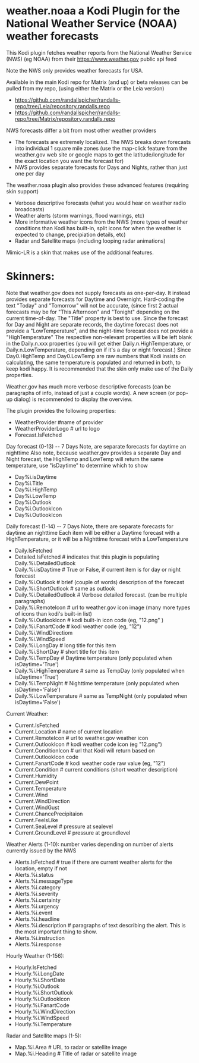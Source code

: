 # weather.noaa a Kodi Plugin for the National Weather Service (NOAA) weather forecasts


This Kodi plugin fetches weather reports from the National Weather Service (NWS) (eg NOAA) from their https://www.weather.gov public api feed

Note the NWS only provides weather forecasts for USA.  

Available in the main Kodi repo for Matrix (and up) or beta releases can be pulled from my repo, (using either the Matrix or the Leia version)

* https://github.com/randallspicher/randalls-repo/tree/Leia/repository.randalls.repo
* https://github.com/randallspicher/randalls-repo/tree/Matrix/repository.randalls.repo

NWS forecasts differ a bit from most other weather providers

* The forecasts are extremely localized. The NWS breaks down forecasts into individual 1 square mile zones (use the map-click feature from the weather.gov web site or google maps to get the latitude/longitude for the exact location you want the forecast for)
* NWS provides separate forecasts for Days and Nights, rather than just one per day

The weather.noaa plugin also provides these advanced features (requiring skin support)

* Verbose descriptive forecasts (what you would hear on weather radio broadcasts)
* Weather alerts (storm warnings, flood warnings, etc)
* More informative weather icons from the NWS (more types of weather conditions than Kodi has built-in, split icons for when the weather is expected to change, precipiation details, etc)
* Radar and Satellite maps (including looping radar animations)

Mimic-LR is a skin that makes use of the additional features.


# Skinners:

Note that weather.gov does not supply forecasts as one-per-day.  It instead provides separate forecasts for Daytime and Overnight.  Hard-coding the text "Today" and "Tomorrow" will not be accurate, (since first 2 actual forecasts may be for "This Afternoon" and "Tonight" depending on the current time-of-day.  The "Title" property is best to use.  Since the forecast for Day and Night are separate records, the daytime forecast does not provide a "LowTemperature", and the night-time forecast does not provide a "HighTemperature"  The respective non-relevant properties will be left blank in the Daily.n.xxx properties (you will get either Daily.n.HighTemperature, or Daily.n.LowTemperature, depending on if it's a day or night forecast.)  Since Day0.HighTemp and Day0.LowTemp are raw numbers that Kodi insists on calculating, the same temperature is populated and returned in both, to keep kodi happy.  It is recommended that the skin only make use of the Daily properties.

Weather.gov has much more verbose descriptive forecasts (can be paragraphs of info, instead of just a couple words).  A new screen (or pop-up dialog) is recommended to display the overview.

The plugin provides the following properties:

 - WeatherProvider  #name of provider
 - WeatherProviderLogo # url to logo
 - Forecast.IsFetched

Day forecast (0-13) -- 7 Days
Note, are separate forecasts for daytime an nighttime
Also note, because weather.gov provides a separate Day and Night forecast, the HighTemp and LowTemp will return the same temperature, use "isDaytime" to determine which to show

 - Day%i.isDaytime
 - Day%i.Title  
 - Day%i.HighTemp       
 - Day%i.LowTemp         
 - Day%i.Outlook
 - Day%i.OutlookIcon
 - Day%i.OutlookIcon


Daily forecast (1-14) -- 7 Days
Note, there are separate forecasts for daytime an nighttime
Each item will be either a Daytime forecast with a HighTemperature, or it will be a Nighttime forecast with a LowTemperature

 - Daily.IsFetched    
 - Detailed.IsFetched       # indicates that this plugin is populating Daily.%i.DetailedOutlook 
 - Daily.%i.isDaytime       # True or False, if current item is for day or night forecast
 - Daily.%i.Outlook         # brief (couple of words) description of the forecast
 - Daily.%i.ShortOutlook    # same as outlook
 - Daily.%i.DetailedOutlook # Verbose detailed forecast. (can be multiple paragraphs)
 - Daily.%i.RemoteIcon      # url to weather.gov icon image (many more types of icons than kodi's built-in list)
 - Daily.%i.OutlookIcon     # kodi built-in icon code (eg, "12.png" ) 
 - Daily.%i.FanartCode      # kodi weather code (eg, "12")
 - Daily.%i.WindDirectiom
 - Daily.%i.WindSpeed
 - Daily.%i.LongDay         # long title for this item
 - Daily.%i.ShortDay        # short title for this item
 - Daily.%i.TempDay         # Daytime temperature (only populated when isDaytime='True')
 - Daily.%i.HighTemperature # same as TempDay (only populated when isDaytime='True')
 - Daily.%i.TempNight       # Nighttime temperature (only populated when isDaytime='False')
 - Daily.%i.LowTemperature  # same as TempNight (only populated when isDaytime='False')

Current Weather: 

 - Current.IsFetched
 - Current.Location      # name of current location
 - Current.RemoteIcon    # url to weather.gov weather icon
 - Current.OutlookIcon   # kodi weather code icon (eg  "12.png")
 - Current.ConditionIcon # url that Kodi will return based on Current.OutlookIcon code
 - Current.FanartCode    # kodi weather code raw value (eg, "12")
 - Current.Condition	 # current conditions (short weather description)
 - Current.Humidity
 - Current.DewPoint
 - Current.Temperature
 - Current.Wind
 - Current.WindDirection
 - Current.WindGust
 - Current.ChancePrecipitaion
 - Current.FeelsLike
 - Current.SeaLevel    # pressure at sealevel
 - Current.GroundLevel # pressure at groundlevel

Weather Alerts (1-10): number varies depending on number of alerts currently issued by the NWS

 - Alerts.IsFetched  # true if there are current weather alerts for the location, empty if not 
 - Alerts.%i.status
 - Alerts.%i.messageType
 - Alerts.%i.category	
 - Alerts.%i.severity
 - Alerts.%i.certainty	
 - Alerts.%i.urgency	
 - Alerts.%i.event	
 - Alerts.%i.headline
 - Alerts.%i.description # paragraphs of text describing the alert.  This is the most important thing to show.
 - Alerts.%i.instruction	
 - Alerts.%i.response


Hourly Weather (1-156):

 - Hourly.IsFetched
 - Hourly.%i.LongDate
 - Hourly.%i.ShortDate
 - Hourly.%i.Outlook
 - Hourly.%i.ShortOutlook
 - Hourly.%i.OutlookIcon
 - Hourly.%i.FanartCode
 - Hourly.%i.WindDirection
 - Hourly.%i.WindSpeed
 - Hourly.%i.Temperature

Radar and Satellite maps (1-5):

 - Map.%i.Area      # URL to radar or satellite image
 - Map.%i.Heading   # Title of radar or satellite image






















